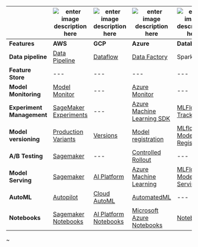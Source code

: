 |   | ![enter image description here](https://i.imgur.com/O71cG5j.png) | ![enter image description here](https://i.imgur.com/JtbBgjS.png) | ![enter image description here](https://i.imgur.com/ABbuUIH.png%5B/img%5D) | ![enter image description here](https://i.imgur.com/76KNmta.png)|
| --- | --- | --- | --- | --- |
|  **Features** | **AWS** | **GCP** | **Azure** | **Databricks** |
|  **Data pipeline** | [Data Pipeline](https://aws.amazon.com/datapipeline/) | [Dataflow](https://cloud.google.com/dataflow) | [Data Factory](https://docs.microsoft.com/en-us/azure/data-factory/introduction) | Spark |
|  **Feature Store** | --- | --- | --- | --- |
|  **Model Monitoring** | [Model Monitor](https://docs.aws.amazon.com/sagemaker/latest/dg/model-monitor.html) | --- | [Azure Monitor](https://docs.microsoft.com/en-us/azure/machine-learning/monitor-azure-machine-learning) | --- |
|  **Experiment Management** | [SageMaker Experiments](https://docs.aws.amazon.com/sagemaker/latest/dg/experiments.html#exp-mgmt-track) | --- | [Azure Machine Learning SDK](https://docs.microsoft.com/en-us/azure/machine-learning/how-to-use-mlflow) | [MLFlow Tracking](https://www.mlflow.org/docs/latest/tracking.html) |
|  **Model versioning** | [Production Variants](https://aws.amazon.com/blogs/machine-learning/amazon-sagemaker-now-comes-with-new-capabilities-for-accelerating-machine-learning-experimentation/) | [Versions](https://cloud.google.com/ai-platform/training/docs/projects-models-versions-jobs) | [Model registration](https://docs.microsoft.com/en-us/azure/machine-learning/concept-model-management-and-deployment#register-package-and-deploy-models-from-anywhere) | [MLflow Model Registry](https://www.mlflow.org/docs/latest/model-registry.html) |
|  **A/B Testing** | [Sagemaker](https://aws.amazon.com/blogs/machine-learning/a-b-testing-ml-models-in-production-using-amazon-sagemaker/) | --- | [Controlled Rollout](https://docs.microsoft.com/en-us/azure/machine-learning/how-to-deploy-azure-kubernetes-service#deploy-models-to-aks-using-controlled-rollout-preview) | --- |
|  **Model Serving** | [Sagemaker](https://docs.aws.amazon.com/sagemaker/latest/dg/deploy-model.html) | [AI Platform](https://cloud.google.com/ai-platform) | [Azure Machine Learning](https://docs.microsoft.com/en-us/azure/machine-learning/how-to-deploy-and-where) | [MLFlow Model Serving](https://databricks.com/blog/2020/06/25/announcing-mlflow-model-serving-on-databricks.html) |
|  **AutoML** | [Autopilot](https://aws.amazon.com/sagemaker/autopilot/) | [Cloud AutoML](https://cloud.google.com/automl) | [AutomatedML](https://azure.microsoft.com/en-us/services/machine-learning/automatedml/) | --- |
|  **Notebooks** | [Sagemaker Notebooks](https://docs.aws.amazon.com/sagemaker/latest/dg/nbi.html) | [AI Platform Notebooks](https://cloud.google.com/ai-platform-notebooks) | [Microsoft Azure Notebooks](https://notebooks.azure.com/) | [Notebooks](https://docs.databricks.com/notebooks/index.html) |
~
